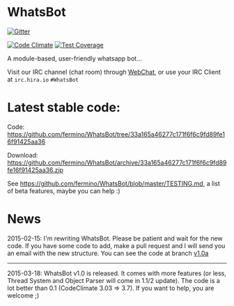 WhatsBot
========

[![Gitter](https://badges.gitter.im/Join%20Chat.svg)](https://gitter.im/fermino/WhatsBot)

[![Code Climate](https://codeclimate.com/github/fermino/WhatsBot/badges/gpa.svg)](https://codeclimate.com/github/fermino/WhatsBot) [![Test Coverage](https://codeclimate.com/github/fermino/WhatsBot/badges/coverage.svg)](https://codeclimate.com/github/fermino/WhatsBot)

A module-based, user-friendly whatsapp bot...

Visit our IRC channel (chat room) through [WebChat](https://webchat.hira.io/?nick=UserWeb?#WhatsBot), or use your IRC Client at `irc.hira.io` `#WhatsBot`

Latest stable code: 
===================

Code: <https://github.com/fermino/WhatsBot/tree/33a165a46277c171f6f6c9fd89fe16f91425aa36>

Download: <https://github.com/fermino/WhatsBot/archive/33a165a46277c171f6f6c9fd89fe16f91425aa36.zip>

See <https://github.com/fermino/WhatsBot/blob/master/TESTING.md>, a list of beta features, maybe you can help :)

News
====

2015-02-15: I'm rewriting WhatsBot. Please be patient and wait for the new code. If you have some code to add, make a pull request and I will send you an email with the new structure. 
You can see the code at branch [v1.0a](https://github.com/fermino/WhatsBot/tree/v1.0a)
***
2015-03-18: WhatsBot v1.0 is released. It comes with more features (or less, Thread System and Object Parser will come in 1.1/2 update). The code is a lot better than 0.1 (CodeClimate 3.03 => 3.7). If you want to help, you are welcome ;)
